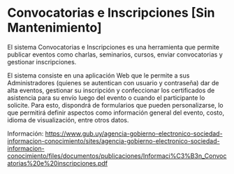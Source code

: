 # Convocatorias e Inscripciones [Sin Mantenimiento]
El sistema Convocatorias e Inscripciones es una herramienta que permite publicar eventos como charlas, seminarios, cursos, enviar convocatorias y gestionar inscripciones.

El sistema consiste en una aplicación Web que le permite a sus Administradores (quienes se autentican con usuario y contraseña) dar de alta eventos, gestionar su inscripción y confeccionar los certificados de asistencia para su envío luego del evento o cuando el participante lo solicite.  Para esto, dispondrá de formularios que pueden personalizarse, lo que permitirá definir aspectos como información general del evento, costo, idioma de visualización, entre otros datos.  

Información: https://www.gub.uy/agencia-gobierno-electronico-sociedad-informacion-conocimiento/sites/agencia-gobierno-electronico-sociedad-informacion-conocimiento/files/documentos/publicaciones/Informaci%C3%B3n_Convocatorias%20e%20inscripciones.pdf
